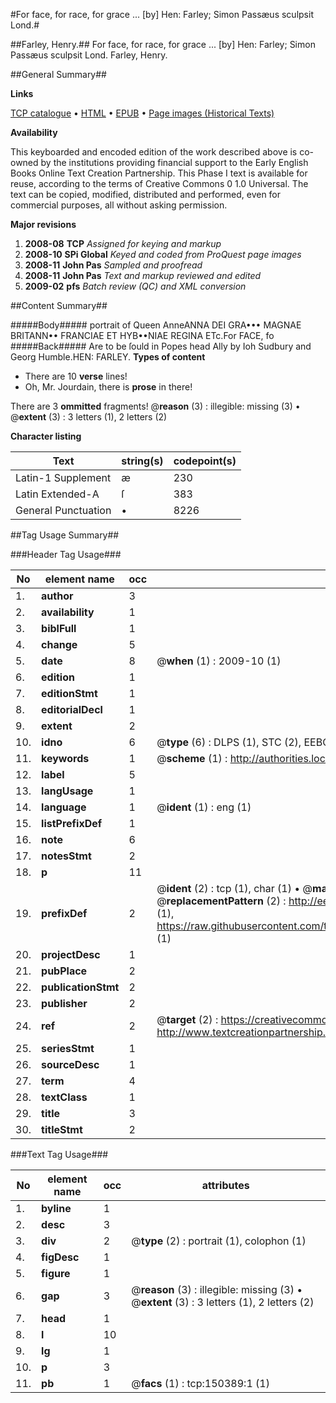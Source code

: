 #For face, for race, for grace ... [by] Hen: Farley; Simon Passæus sculpsit Lond.#

##Farley, Henry.##
For face, for race, for grace ... [by] Hen: Farley; Simon Passæus sculpsit Lond.
Farley, Henry.

##General Summary##

**Links**

[TCP catalogue](http://www.ota.ox.ac.uk/tcp/)  • 
[HTML](http://tei.it.ox.ac.uk/tcp/Texts-HTML/free/A72/A72055.html)  • 
[EPUB](http://tei.it.ox.ac.uk/tcp/Texts-EPUB/free/A72/A72055.epub) • 
[Page images (Historical Texts)](https://data.historicaltexts.jisc.ac.uk/view?pubId=eebo-39960717e&pageId=eebo-39960717e-150389-1)

**Availability**

This keyboarded and encoded edition of the
	       work described above is co-owned by the institutions
	       providing financial support to the Early English Books
	       Online Text Creation Partnership. This Phase I text is
	       available for reuse, according to the terms of Creative
	       Commons 0 1.0 Universal. The text can be copied,
	       modified, distributed and performed, even for
	       commercial purposes, all without asking permission.

**Major revisions**

1. __2008-08__ __TCP__ *Assigned for keying and markup*
1. __2008-10__ __SPi Global__ *Keyed and coded from ProQuest page images*
1. __2008-11__ __John Pas__ *Sampled and proofread*
1. __2008-11__ __John Pas__ *Text and markup reviewed and edited*
1. __2009-02__ __pfs__ *Batch review (QC) and XML conversion*

##Content Summary##

#####Body#####
portrait of Queen AnneANNA DEI GRA••• MAGNAE BRITANN•• FRANCIAE ET HYB••NIAE REGINA ETc.For FACE, fo
#####Back#####
Are to be ſould in Popes head Ally by Ioh Sudbury and Georg Humble.HEN: FARLEY.
**Types of content**

  * There are 10 **verse** lines!
  * Oh, Mr. Jourdain, there is **prose** in there!

There are 3 **ommitted** fragments! 
 @__reason__ (3) : illegible: missing (3)  •  @__extent__ (3) : 3 letters (1), 2 letters (2)

**Character listing**


|Text|string(s)|codepoint(s)|
|---|---|---|
|Latin-1 Supplement|æ|230|
|Latin Extended-A|ſ|383|
|General Punctuation|•|8226|

##Tag Usage Summary##

###Header Tag Usage###

|No|element name|occ|attributes|
|---|---|---|---|
|1.|__author__|3||
|2.|__availability__|1||
|3.|__biblFull__|1||
|4.|__change__|5||
|5.|__date__|8| @__when__ (1) : 2009-10 (1)|
|6.|__edition__|1||
|7.|__editionStmt__|1||
|8.|__editorialDecl__|1||
|9.|__extent__|2||
|10.|__idno__|6| @__type__ (6) : DLPS (1), STC (2), EEBO-CITATION (1), OCLC (1), VID (1)|
|11.|__keywords__|1| @__scheme__ (1) : http://authorities.loc.gov/ (1)|
|12.|__label__|5||
|13.|__langUsage__|1||
|14.|__language__|1| @__ident__ (1) : eng (1)|
|15.|__listPrefixDef__|1||
|16.|__note__|6||
|17.|__notesStmt__|2||
|18.|__p__|11||
|19.|__prefixDef__|2| @__ident__ (2) : tcp (1), char (1)  •  @__matchPattern__ (2) : ([0-9\-]+):([0-9IVX]+) (1), (.+) (1)  •  @__replacementPattern__ (2) : http://eebo.chadwyck.com/downloadtiff?vid=$1&page=$2 (1), https://raw.githubusercontent.com/textcreationpartnership/Texts/master/tcpchars.xml#$1 (1)|
|20.|__projectDesc__|1||
|21.|__pubPlace__|2||
|22.|__publicationStmt__|2||
|23.|__publisher__|2||
|24.|__ref__|2| @__target__ (2) : https://creativecommons.org/publicdomain/zero/1.0/ (1), http://www.textcreationpartnership.org/docs/. (1)|
|25.|__seriesStmt__|1||
|26.|__sourceDesc__|1||
|27.|__term__|4||
|28.|__textClass__|1||
|29.|__title__|3||
|30.|__titleStmt__|2||


###Text Tag Usage###

|No|element name|occ|attributes|
|---|---|---|---|
|1.|__byline__|1||
|2.|__desc__|3||
|3.|__div__|2| @__type__ (2) : portrait (1), colophon (1)|
|4.|__figDesc__|1||
|5.|__figure__|1||
|6.|__gap__|3| @__reason__ (3) : illegible: missing (3)  •  @__extent__ (3) : 3 letters (1), 2 letters (2)|
|7.|__head__|1||
|8.|__l__|10||
|9.|__lg__|1||
|10.|__p__|3||
|11.|__pb__|1| @__facs__ (1) : tcp:150389:1 (1)|
